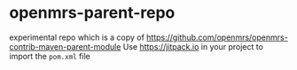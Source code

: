 # openmrs-parent-repo
experimental repo which is a copy of https://github.com/openmrs/openmrs-contrib-maven-parent-module
Use https://jitpack.io in your project to import the `pom.xml` file

